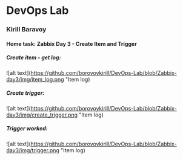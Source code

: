 # DevOps Lab
### Kirill Baravoy

#### Home task: Zabbix Day 3 - Create Item and Trigger

##### Create item - get log:
![alt text](https://github.com/borovoykirill/DevOps-Lab/blob/Zabbix-day3/img/item_log.png "Item log)

##### Create trigger:
![alt text](https://github.com/borovoykirill/DevOps-Lab/blob/Zabbix-day3/img/create_trigger.png "Item log)

##### Trigger worked:
![alt text](https://github.com/borovoykirill/DevOps-Lab/blob/Zabbix-day3/img/trigger.png "Item log)
